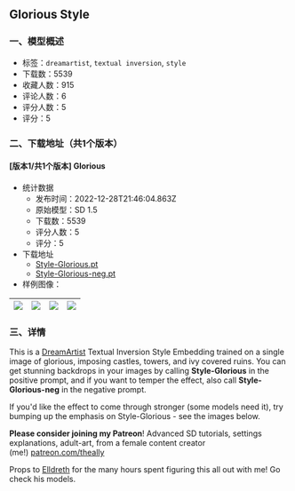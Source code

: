 ## Glorious Style
### 一、模型概述

- 标签：`dreamartist`, `textual inversion`, `style`
- 下载数：5539
- 收藏人数：915
- 评论人数：6
- 评分人数：5
- 评分：5

### 二、下载地址（共1个版本）

#### [版本1/共1个版本] Glorious

- 统计数据
  - 发布时间：2022-12-28T21:46:04.863Z
  - 原始模型：SD 1.5
  - 下载数：5539
  - 评分人数：5
  - 评分：5
- 下载地址
  - [Style-Glorious.pt](https://civitai.com/api/download/models/2258)
  - [Style-Glorious-neg.pt](https://civitai.com/api/download/models/2258?type=Negative&format=Other)
- 样例图像：

| <img src="https://image.civitai.com/xG1nkqKTMzGDvpLrqFT7WA/9e3c3738-6757-44df-8baf-61957ef53d00/width=450/17242.jpeg" /> | <img src="https://image.civitai.com/xG1nkqKTMzGDvpLrqFT7WA/e401db94-74f7-40ac-aa15-2d7633d01600/width=450/17243.jpeg" /> | <img src="https://image.civitai.com/xG1nkqKTMzGDvpLrqFT7WA/79a1d79b-da62-49ae-d893-feb4d3334700/width=450/17715.jpeg" /> | <img src="https://image.civitai.com/xG1nkqKTMzGDvpLrqFT7WA/981925ed-a7a5-4e14-ecd2-72817c4b5300/width=450/17714.jpeg" /> |
| ---- | ---- | ---- | ---- |


### 三、详情
<p>This is a <a target="_blank" rel="ugc" href="https://github.com/7eu7d7/DreamArtist-stable-diffusion">DreamArtist</a> Textual Inversion Style Embedding trained on a single image of glorious, imposing castles, towers, and ivy covered ruins. You can get stunning backdrops in your images by calling <strong>Style-Glorious</strong> in the positive prompt, and if you want to temper the effect, also call <strong>Style-Glorious-neg</strong> in the negative prompt.</p><p>If you'd like the effect to come through stronger (some models need it), try bumping up the emphasis on Style-Glorious - see the images below.</p><p><strong>Please consider joining my Patreon</strong>! Advanced SD tutorials, settings explanations, adult-art, from a female content creator (me!) <a target="_blank" rel="ugc" href="https://civitai.com/models/1998/patreon.com/theally">patreon.com/theally</a></p><p>Props to <a target="_blank" rel="ugc" href="https://civitai.com/user/Elldreth">Elldreth</a> for the many hours spent figuring this all out with me! Go check his models.</p>